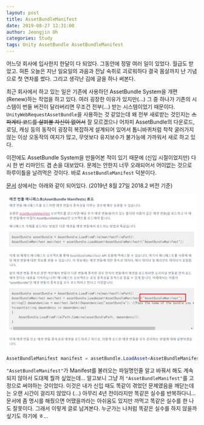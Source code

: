 ```yaml
---
layout: post
title: AssetBundleManifest
date: 2019-08-27 12:31:00
author: Jeongjin Oh
categories: Study
tags: Unity AssetBundle AssetBundleManifest
---
```


어느덧 회사에 입사한지 한달이 다 되었다. 그동안에 정말 여러 일이 있었다. 월급도 받았고. 혀튼 오늘은 지난 일요일의 과음과 전날 숙취로 괴로워하다 결국 몸살까지 난 기념으로 첫 연차를 썼다. 그리고 생각난 김에 글을 하나 써본다.

최근 회사에서 하고 있는 일은 기존에 사용하던 AssetBundle System을 개편(Renew)하는 작업을 하고 있다. 여러 굉장한 이유가 있지만(...) 그 중 하나가 기존의 시스템이 번들 버전이 달라버리면 무조건 전부(...) 받는 시스템이었기 때문이다. `UnityWebRequestAssetBundle`을 사용하는 것 같았는데 왜 전부 새로받는 것인지는 ~~스파게티 코드를 살펴볼 자신이 없어서~~ 잘 모르겠으나 어차피 AssetBundle의 다운로드, 로딩, 캐싱 등의 동작이 굉장히 복잡하게 설계되어 있어서 톱니바퀴처럼 착착 굴러가지 않는 이상 오동작의 여지가 많고, 무엇보다 유지보수가 불가능에 가까워서 새로 하고 있다.

이전에도 AssetBundle System을 만들어본 적이 있기 때문에 (신입 시절이었지만) 다시 한 번 리마인드 겸 손을 대보았다. 문제는 안한지 너무 오래되어서 어이없는 것으로 하루이틀을 날려먹은 것이다. 바로 `AssetBundleManifest` 덕분이다.

[문서](https://docs.unity3d.com/kr/2018.2/Manual/AssetBundles-Native.html) 상에서는 아래와 같이 되어있다. (2019년 8월 27일 2018.2 버전 기준)

![AssetBundleManifest](/images/2019-8-27-AssetBundleManifest/1.png)

```csharp
AssetBundleManifest manifest = assetBundle.LoadAsset<AssetBundleManifest>("AssetBundleManifest");
```

`"AssetBundleManifest"`가 Manifest를 불러오는 파일명인줄 알고 바꿔서 해도 계속 되지 않아서 도대체 뭘까 싶었는데... 알고보니 그냥 저 `"AssetBundleManifest"`를 고정으로 써야하는 것이었다. 이것은 내가 신입 때도 똑같이 겪었던 문제였음을 깨닫는데는 오랜 시간이 걸리지 않았다 (...) 아무리 4년 전이라지만 똑같은 실수를 반복하다니... 문서에 좀 명시를 해줬으면 어땠을까라는 아쉬움도 있지만 까먹고 똑같은 실수를 한 나도 잘못이다. 그래서 이렇게 글로 남겨본다. 누군가는 나처럼 똑같은 실수를 하지 않을까 싶기도 하기에 ㅎ...

